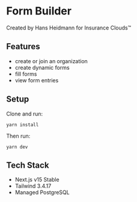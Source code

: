 # Form Builder
Created by Hans Heidmann for Insurance Clouds™


## Features
- create or join an organization
- create dynamic forms
- fill forms
- view form entries


## Setup
Clone and run:
```
yarn install
```

Then run:
```
yarn dev
```


## Tech Stack
- Next.js v15 Stable
- Tailwind 3.4.17
- Managed PostgreSQL

